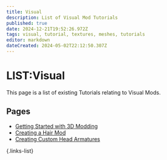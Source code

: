 ```yaml
---
title: Visual
description: List of Visual Mod Tutorials
published: true
date: 2024-12-21T19:52:26.972Z
tags: visual, tutorial, textures, meshes, tutorials
editor: markdown
dateCreated: 2024-05-02T22:12:50.307Z
---
```


# LIST:Visual
This page is a list of existing Tutorials relating to Visual Mods.

## Pages
- [Getting Started with 3D Modding](/Tutorials/Visual/getting-started-with-3d-modding)
- [Creating a Hair Mod](Creating-A-Hair-Mod)
- [Creating Custom Head Armatures](mrboneswildguide)

{.links-list}